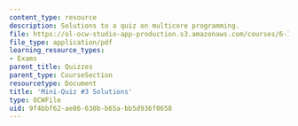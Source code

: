 ```yaml
---
content_type: resource
description: Solutions to a quiz on multicore programming.
file: https://ol-ocw-studio-app-production.s3.amazonaws.com/courses/6-189-multicore-programming-primer-january-iap-2007/9f4bbf62ae86630bb65abb5d936f0658_quiz3_soln.pdf
file_type: application/pdf
learning_resource_types:
- Exams
parent_title: Quizzes
parent_type: CourseSection
resourcetype: Document
title: 'Mini-Quiz #3 Solutions'
type: OCWFile
uid: 9f4bbf62-ae86-630b-b65a-bb5d936f0658
---
```

